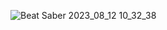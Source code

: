 
![Beat Saber 2023_08_12 10_32_38](https://github.com/scifiHerb/BeatSaverVoting/assets/109839172/0f4417ae-f722-459c-90a6-88adfe4aa912)
